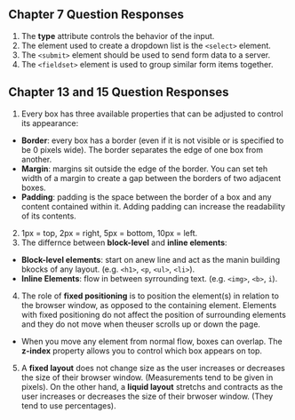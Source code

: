 ## Chapter 7 Question Responses
1. The **type** attribute controls the behavior of the input.
2. The element used to create a dropdown list is the `<select>` element.
3. The `<submit>` element should be used to send form data to a server.
4. The `<fieldset>` element is used to group similar form items together.

## Chapter 13 and 15 Question Responses
1. Every box has three available properties that can be adjusted to control its appearance:
  - **Border**: every box has a border (even if it is not visible or is specified to be 0 pixels
    wide). The border separates the edge of one box from another.
  - **Margin**: margins sit outside the edge of the border. You can set teh width of a margin to
    create a gap between the borders of two adjacent boxes.
  - **Padding**: padding is the space between the border of a box and any content contained within it.
    Adding padding can increase the readability of its contents.
2. 1px = top, 2px = right, 5px = bottom, 10px = left.
3. The differnce between **block-level** and **inline elements**:
  - **Block-level elements**: start on anew line and act as the manin building bkocks of any layout.
    (e.g. `<h1>`, `<p`, `<ul>`, `<li>`).
  - **Inline Elements**: flow in between syrrounding text. (e.g. `<img>`, `<b>`, `i`).
4. The role of **fixed positioning** is to position the element(s) in relation to the browser window,
   as opposed to the containing element. Elements with fixed positioning do not affect the position of surrounding elements and they do not move when theuser scrolls up or down the page.
  - When you move any element from normal flow, boxes can overlap. The **z-index** property allows you
    to control which box appears on top.
5. A **fixed layout** does not change size as the user increases or decreases the size of their
   browser window. (Measurements tend to be given in pixels). On the other hand, a **liquid layout** stretchs and contracts as the user increases or decreases the size of their brwoser window. (They tend to use percentages).
